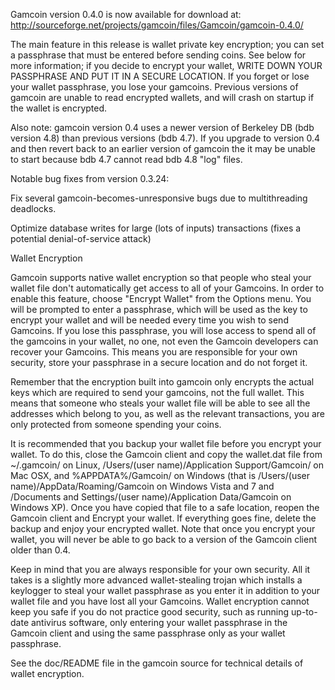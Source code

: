 Gamcoin version 0.4.0 is now available for download at:
http://sourceforge.net/projects/gamcoin/files/Gamcoin/gamcoin-0.4.0/

The main feature in this release is wallet private key encryption;
you can set a passphrase that must be entered before sending coins.
See below for more information; if you decide to encrypt your wallet,
WRITE DOWN YOUR PASSPHRASE AND PUT IT IN A SECURE LOCATION. If you
forget or lose your wallet passphrase, you lose your gamcoins.
Previous versions of gamcoin are unable to read encrypted wallets,
and will crash on startup if the wallet is encrypted.

Also note: gamcoin version 0.4 uses a newer version of Berkeley DB
(bdb version 4.8) than previous versions (bdb 4.7). If you upgrade
to version 0.4 and then revert back to an earlier version of gamcoin
the it may be unable to start because bdb 4.7 cannot read bdb 4.8
"log" files.


Notable bug fixes from version 0.3.24:

Fix several gamcoin-becomes-unresponsive bugs due to multithreading
deadlocks.

Optimize database writes for large (lots of inputs) transactions
(fixes a potential denial-of-service attack)


Wallet Encryption

Gamcoin supports native wallet encryption so that people who steal your
wallet file don't automatically get access to all of your Gamcoins.
In order to enable this feature, choose "Encrypt Wallet" from the
Options menu.  You will be prompted to enter a passphrase, which
will be used as the key to encrypt your wallet and will be needed
every time you wish to send Gamcoins.  If you lose this passphrase,
you will lose access to spend all of the gamcoins in your wallet,
no one, not even the Gamcoin developers can recover your Gamcoins.
This means you are responsible for your own security, store your
passphrase in a secure location and do not forget it.

Remember that the encryption built into gamcoin only encrypts the
actual keys which are required to send your gamcoins, not the full
wallet.  This means that someone who steals your wallet file will
be able to see all the addresses which belong to you, as well as the
relevant transactions, you are only protected from someone spending
your coins.

It is recommended that you backup your wallet file before you
encrypt your wallet.  To do this, close the Gamcoin client and
copy the wallet.dat file from ~/.gamcoin/ on Linux, /Users/(user
name)/Application Support/Gamcoin/ on Mac OSX, and %APPDATA%/Gamcoin/
on Windows (that is /Users/(user name)/AppData/Roaming/Gamcoin on
Windows Vista and 7 and /Documents and Settings/(user name)/Application
Data/Gamcoin on Windows XP).  Once you have copied that file to a
safe location, reopen the Gamcoin client and Encrypt your wallet.
If everything goes fine, delete the backup and enjoy your encrypted
wallet.  Note that once you encrypt your wallet, you will never be
able to go back to a version of the Gamcoin client older than 0.4.

Keep in mind that you are always responsible for your own security.
All it takes is a slightly more advanced wallet-stealing trojan which
installs a keylogger to steal your wallet passphrase as you enter it
in addition to your wallet file and you have lost all your Gamcoins.
Wallet encryption cannot keep you safe if you do not practice
good security, such as running up-to-date antivirus software, only
entering your wallet passphrase in the Gamcoin client and using the
same passphrase only as your wallet passphrase.

See the doc/README file in the gamcoin source for technical details
of wallet encryption.
